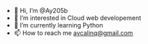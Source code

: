 - 👋 Hi, I’m @Ay205b
- 👀 I’m interested in Cloud web developement
- 🌱 I’m currently learning Python
- 📫 How to reach me aycalinq@gmail.com
